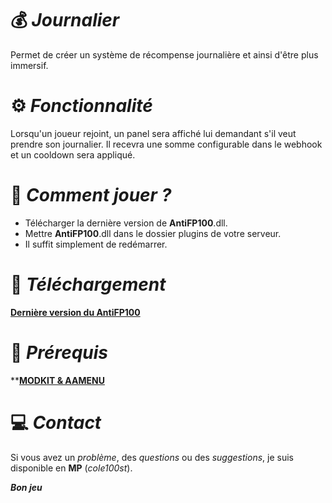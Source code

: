 # :moneybag: ***Journalier***
Permet de créer un système de récompense journalière et ainsi d'être plus immersif.  

# :gear: ***Fonctionnalité***
Lorsqu'un joueur rejoint, un panel sera affiché lui demandant s'il veut prendre son journalier. Il recevra une somme configurable dans le webhook et un cooldown sera appliqué.

# :prayer_beads: ***Comment jouer ?***
- Télécharger la dernière version de **AntiFP100**.dll.
- Mettre **AntiFP100**.dll dans le dossier plugins de votre serveur.
- Il suffit simplement de redémarrer.


# :incoming_envelope: ***Téléchargement***
**[Dernière version du AntiFP100](https://github.com/cole100st/AntiFP100/releases/tag/AntiFP100)**

# :tophat: ***Prérequis***
****[MODKIT & AAMENU](https://github.com/Aarnow/NovaLife_ModKit-Releases/releases/tag/v2.1.2)**

# :computer:  ***Contact***
Si vous avez un *problème*, des *questions* ou des *suggestions*, je suis disponible en **MP** (*cole100st*).

***Bon jeu***
